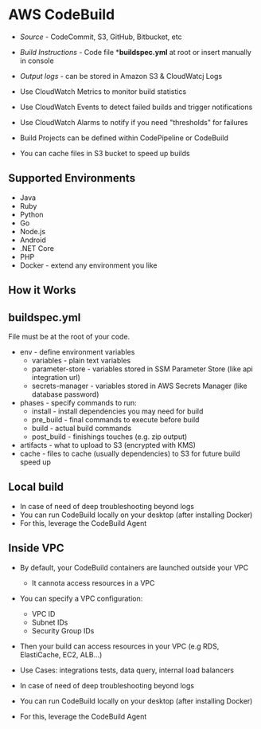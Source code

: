 # AWS CodeBuild

- *Source* - CodeCommit, S3, GitHub, Bitbucket, etc
- *Build Instructions* - Code file ***buildspec.yml** at root or insert manually in console
- *Output logs* - can be stored in Amazon S3 & CloudWatcj Logs
- Use CloudWatch Metrics to monitor build statistics
- Use CloudWatch Events to detect failed builds and trigger notifications
- Use CloudWatch Alarms to notify if you need "thresholds" for failures

- Build Projects can be defined within CodePipeline or CodeBuild
- You can cache files in S3 bucket to speed up builds

## Supported Environments

- Java
- Ruby
- Python
- Go
- Node.js
- Android
- .NET Core
- PHP
- Docker - extend any environment you like

## How it Works


## buildspec.yml
File must be at the root of your code.

- env - define environment variables
  - variables - plain text variables
  - parameter-store - variables stored in SSM Parameter Store (like api integration url)
  - secrets-manager - variables stored in AWS Secrets Manager (like database password)
- phases - specify commands to run:
  - install - install dependencies you may need for build
  - pre_build - final commands to execute before build
  - build - actual build commands
  - post_build - finishings touches (e.g. zip output)
- artifacts - what to upload to S3 (encrypted with KMS)
- cache - files to cache (usually dependencies) to S3 for future build speed up

## Local build

- In case of need of deep troubleshooting beyond logs
- You can run CodeBuild locally on your desktop (after installing Docker)
- For this, leverage the CodeBuild Agent

## Inside VPC

- By default, your CodeBuild containers are launched outside your VPC
  - It cannota access resources in a VPC

- You can specify a VPC configuration:
  - VPC ID
  - Subnet IDs
  - Security Group IDs
- Then your build can access resources in your VPC (e.g RDS, ElastiCache, EC2, ALB...)
- Use Cases: integrations tests, data query, internal load balancers

- In case of need of deep troubleshooting beyond logs
- You can run CodeBuild locally on your desktop (after installing Docker)
- For this, leverage the CodeBuild Agent
